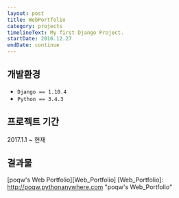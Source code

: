 ```yaml
---
layout: post
title: WebPortfolio
category: projects
timelineText: My first Django Project.
startDate: 2016.12.27
endDate: continue
---
```


## 개발환경
+ <code>Django == 1.10.4</code>
+ <code>Python == 3.4.3</code>

## 프로젝트 기간
2017.1.1 ~ 현재

## 결과물
[poqw's Web Portfolio][Web_Portfolio]
[Web_Portfolio]: http://poqw.pythonanywhere.com "poqw's Web_Portfolio"




